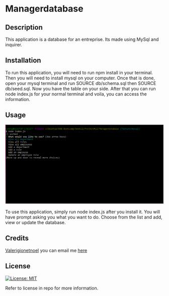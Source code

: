 # Managerdatabase

## Description

This application is a database for an entreprise. Its made using MySql and inquirer.

## Installation

To run this application, you will need to run npm install in your terminal. Then you will need to install mysql on your computer. Once that is done, open your mysql terminal and run SOURCE db/schema.sql then SOURCE db/seed.sql. Now you have the table on your side. After that you can run node index.js for your normal terminal and voila, you can access the information.

## Usage

![My awesone application](./assets/image/mysql_table.PNG)

To use this application, simply run node index.js after you install it. You will have prompt asking you what you want to do. Choose from the list and add, view or update the database.

## Credits

[Valerigionetnoel](https://github.com/Valerigionetnoel) you can email me [here](mailto:valeri.gionetnoel@gmail.com)

## License

[![License: MIT](https://img.shields.io/badge/License-MIT-yellow.svg)](https://opensource.org/licenses/MIT)

Refer to license in repo for more information.